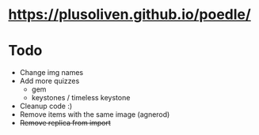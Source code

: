 # https://plusoliven.github.io/poedle/

# Todo
- Change img names
- Add more quizzes 
  - gem
  - keystones / timeless keystone
- Cleanup code :)
- Remove items with the same image (agnerod)
- ~~Remove replica from import~~
